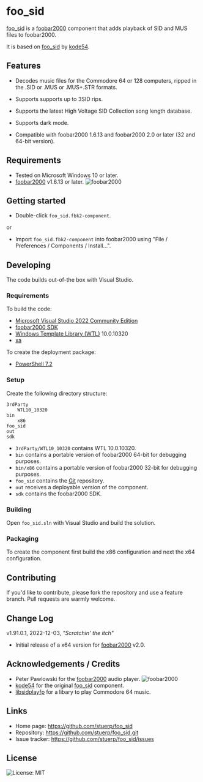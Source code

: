 
# foo_sid

[foo_sid](https://github.com/stuerp/foo_sid/releases) is a [foobar2000](https://www.foobar2000.org/) component that adds playback of SID and MUS files to foobar2000.

It is based on [foo_sid](https://gitlab.com/kode54/foo_sid/-/commits/main) by [kode54](https://gitlab.com/kode54).

## Features

* Decodes music files for the Commodore 64 or 128 computers, ripped in the .SID or .MUS or .MUS+.STR formats.
* Supports supports up to 3SID rips.
* Supports the latest High Voltage SID Collection song length database.
* Supports dark mode.

* Compatible with foobar2000 1.6.13 and foobar2000 2.0 or later (32 and 64-bit version).

## Requirements

* Tested on Microsoft Windows 10 or later.
* [foobar2000](https://www.foobar2000.org/download) v1.6.13 or later. ![foobar2000](https://www.foobar2000.org/button-small.png)

## Getting started

* Double-click `foo_sid.fbk2-component`.

or

* Import `foo_sid.fbk2-component` into foobar2000 using "File / Preferences / Components / Install...".

## Developing

The code builds out-of-the box with Visual Studio.

### Requirements

To build the code:

* [Microsoft Visual Studio 2022 Community Edition](https://visualstudio.microsoft.com/downloads/)
* [foobar2000 SDK](https://www.foobar2000.org/SDK)
* [Windows Template Library (WTL)](https://github.com/Win32-WTL/WTL) 10.0.10320
* [xa](http://www.floodgap.com/retrotech/xa/)

To create the deployment package:

* [PowerShell 7.2](https://github.com/PowerShell/PowerShell)

### Setup

Create the following directory structure:

    3rdParty
        WTL10_10320
    bin
        x86
    foo_sid
    out
    sdk

* `3rdParty/WTL10_10320` contains WTL 10.0.10320.
* `bin` contains a portable version of foobar2000 64-bit for debugging purposes.
* `bin/x86` contains a portable version of foobar2000 32-bit for debugging purposes.
* `foo_sid` contains the [Git](https://github.com/stuerp/foo_sid) repository.
* `out` receives a deployable version of the component.
* `sdk` contains the foobar2000 SDK.

### Building

Open `foo_sid.sln` with Visual Studio and build the solution.

### Packaging

To create the component first build the x86 configuration and next the x64 configuration.

## Contributing

If you'd like to contribute, please fork the repository and use a feature
branch. Pull requests are warmly welcome.

## Change Log

v1.91.0.1, 2022-12-03, *"Scratchin' the itch"*

* Initial release of a x64 version for [foobar2000](https://www.foobar2000.org/) v2.0.

## Acknowledgements / Credits

* Peter Pawlowski for the [foobar2000](https://www.foobar2000.org/) audio player. ![foobar2000](https://www.foobar2000.org/button-small.png)
* [kode54](https://gitlab.com/kode54) for the original [foo_sid](https://gitlab.com/kode54/foo_sid) component.
* [libsidplayfp](https://github.com/libsidplayfp/libsidplayfp) for a libary to play Commodore 64 music.

## Links

* Home page: https://github.com/stuerp/foo_sid
* Repository: https://github.com/stuerp/foo_sid.git
* Issue tracker: https://github.com/stuerp/foo_sid/issues

## License

![License: MIT](https://img.shields.io/badge/license-MIT-yellow.svg)
